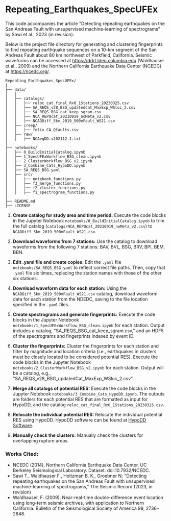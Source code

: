 # Repeating_Earthquakes_SpecUFEx

This code accompanies the article "Detecting repeating earthquakes on the San Andreas Fault with unsupervised machine-learning of spectrograms" by Sawi et al., 2023 (in revision).

Below is the project file directory for generating and clustering fingerprints to find repeating earthquake sequences on a 10-km segment of the San Andreas Fault about 80 km northwest of Parkfield, California. Seismic waveforms can be accessed at https://ddrt.ldeo.columbia.edu (Waldhauser et al., 2009) and the Northern California Earthquake Data Center (NCEDC) at https://ncedc.org/.


```
Repeating_Earthquakes_SpecUFEx/
|
├── data/
│   │
│   ├── catalogs/
│   │   ├── reloc_cat_final_Rx0_1Stations_20230325.csv
│   │   ├── SA_REQS_v28_BSG_updatedCat_MaxExp_WSloc_2.csv
│   │   ├── SA_REQS_BSG_cat_keep_sgram.csv
│   │   ├── NCA_REPQcat_20210919_noMeta_v2.csv
│   │   ├── NCADDiff_5km_2019_500mFault_WS21.csv
│   ├── creep/
│   │   ├── felix_CA_Qfaults.csv
│   ├── raw/
│   │   ├── NCAeqDD.v202112.1.txt
│
├── notebooks/
│   ├── 0_BuildInitialCatalog.ipynb
│   ├── 1_SpecUFExWorkflow_BSG_clean.ipynb
│   ├── 2_ClusterWorkflow_BSG_v2.ipynb
│   ├── 3_Combine_Cats_HypoDD.ipynb
│   ├── SA_REQS_BSG.yaml
│   ├── src/
│   │   ├── notebook_functions.py
│   │   ├── f3_merge_functions.py
│   │   ├── f2_cluster_functions.py
│   │   ├── f1_spectrogram_functions.py
│
├── README.md
├── LICENSE
```


1. **Create catalog for study area and time period:** Execute the code blocks in the Jupyter Notebook `notebooks/0_BuildInitialCatalog.ipynb` to trim the full catalog (`catalogs/NCA_REPQcat_20210919_noMeta_v2.csv`) to `NCADDiff_5km_2019_500mFault_WS21.csv`.

2. **Download waveforms from 7 stations:** Use the catalog to download waveforms from the following 7 stations: BAV, BVL, BSG, BRV, BPI, BEM, BBN.

3. **Edit .yaml file and create copies:** Edit the `.yaml` file `notebooks/SA_REQS_BSG.yaml` to reflect correct file paths. Then, copy that `.yaml` file six times, replacing the station names with those of the other six stations.

4. **Download waveform data for each station:** Using the `NCADDiff_5km_2019_500mFault_WS21.csv` catalog, download waveform data for each station from the NDEDC, saving to the file location specified in the `.yaml` files.

5. **Create spectrograms and generate fingerprints:** Execute the code blocks in the Jupyter Notebook `notebooks/1_SpecUFExWorkflow_BSG_clean.ipynb` for each station. Output includes a catalog, "SA_REQS_BSG_cat_keep_sgram.csv," and an HDF5 of the spectrograms and fingerprints indexed by event ID.

6. **Cluster the fingerprints:** Cluster the fingerprints for each station and filter by magnitude and location criteria (i.e., earthquakes in clusters must be closely located to be considered potential RES). Execute the code blocks in the Jupyter Notebook `notebooks/2_ClusterWorkflow_BSG_v2.ipynb` for each station. Output will be a catalog, e.g., "SA_REQS_v28_BSG_updatedCat_MaxExp_WSloc_2.csv".

7. **Merge all catalogs of potential RES:** Execute the code blocks in the Jupyter Notebook `notebooks/3_Combine_Cats_HypoDD.ipynb`. The outputs are folders for each potential RES that are formatted as input for HypoDD, and the catalog `reloc_cat_final_Rx0_1Stations_20230325.csv`.

8. **Relocate the individual potential RES:** Relocate the individual potential RES using HypoDD. HypoDD software can be found at [HypoDD Software](https://www.ldeo.columbia.edu/~felixw/hypoDD.html).

9. **Manually check the clusters:** Manually check the clusters for overlapping rupture areas.



### Works Cited:
* NCEDC (2014), Northern California Earthquake Data Center. UC Berkeley Seismological Laboratory. Dataset. doi:10.7932/NCEDC.
* Sawi T., Waldhauser F., Holtzman B. K., Groebner N; "Detecting repeating earthquakes on the San Andreas Fault with unsupervised machine-learning of spectrograms," The Seismic Record (2023, in revision)
* Waldhauser, F. (2009). Near-real-time double-difference event location using long-term seismic archives, with application to Northern California. Bulletin of the Seismological Society of America 99, 2736–2848.
